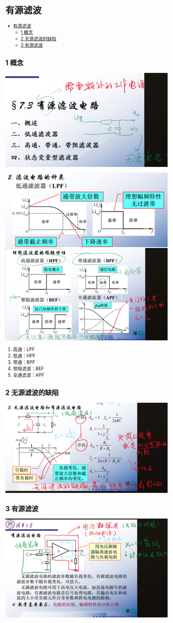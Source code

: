 # 有源滤波


<!-- @import "[TOC]" {cmd="toc" depthFrom=1 depthTo=6 orderedList=false} -->

<!-- code_chunk_output -->

- [有源滤波](#有源滤波)
  - [1 概念](#1-概念)
  - [2 无源滤波的缺陷](#2-无源滤波的缺陷)
  - [3 有源滤波](#3-有源滤波)

<!-- /code_chunk_output -->


## 1 概念

![Alt text](image-13.png)

![Alt text](image-14.png)
![Alt text](image-15.png)

1. 高通：LPF
2. 低通：HPF
3. 带通：BPF
4. 带阻滤波：BEF
5. 全通滤波：APF

## 2 无源滤波的缺陷

![Alt text](image-16.png)

## 3 有源滤波  

![Alt text](image-17.png)